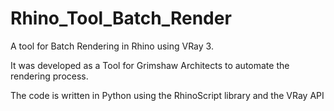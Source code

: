 # Rhino_Tool_Batch_Render
A tool for Batch Rendering in Rhino using VRay 3. 

It was developed as a Tool for Grimshaw Architects to automate the rendering process. 

The code is written in Python using the RhinoScript library and the VRay API
